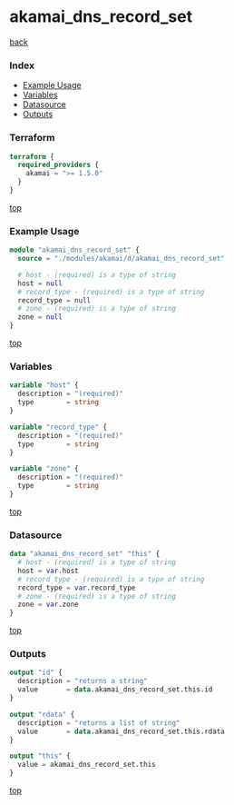 # akamai_dns_record_set

[back](../akamai.md)

### Index

- [Example Usage](#example-usage)
- [Variables](#variables)
- [Datasource](#datasource)
- [Outputs](#outputs)

### Terraform

```terraform
terraform {
  required_providers {
    akamai = ">= 1.5.0"
  }
}
```

[top](#index)

### Example Usage

```terraform
module "akamai_dns_record_set" {
  source = "./modules/akamai/d/akamai_dns_record_set"

  # host - (required) is a type of string
  host = null
  # record_type - (required) is a type of string
  record_type = null
  # zone - (required) is a type of string
  zone = null
}
```

[top](#index)

### Variables

```terraform
variable "host" {
  description = "(required)"
  type        = string
}

variable "record_type" {
  description = "(required)"
  type        = string
}

variable "zone" {
  description = "(required)"
  type        = string
}
```

[top](#index)

### Datasource

```terraform
data "akamai_dns_record_set" "this" {
  # host - (required) is a type of string
  host = var.host
  # record_type - (required) is a type of string
  record_type = var.record_type
  # zone - (required) is a type of string
  zone = var.zone
}
```

[top](#index)

### Outputs

```terraform
output "id" {
  description = "returns a string"
  value       = data.akamai_dns_record_set.this.id
}

output "rdata" {
  description = "returns a list of string"
  value       = data.akamai_dns_record_set.this.rdata
}

output "this" {
  value = akamai_dns_record_set.this
}
```

[top](#index)